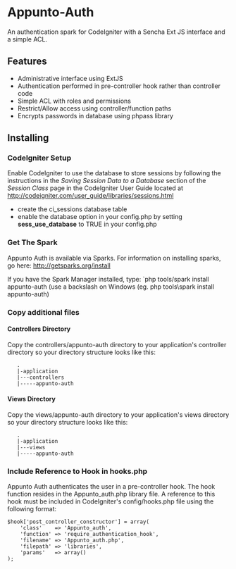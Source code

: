 # Appunto-Auth

An authentication spark for CodeIgniter with a Sencha Ext JS interface and a simple ACL.

## Features
 - Administrative interface using ExtJS
 - Authentication performed in pre-controller hook rather than controller code
 - Simple ACL with roles and permissions
 - Restrict/Allow access using controller/function paths
 - Encrypts passwords in database using phpass library

## Installing

### CodeIgniter Setup

Enable CodeIgniter to use the database to store sessions by following the instructions 
in the _Saving Session Data to a Database_ section of the _Session Class_ page in the CodeIgniter
User Guide located at http://codeigniter.com/user_guide/libraries/sessions.html

 - create the ci_sessions database table
 - enable the database option in your config.php by setting __sess_use_database__ to TRUE in your config.php

### Get The Spark

Appunto Auth is available via Sparks.  For information on installing sparks, go here: http://getsparks.org/install

If you have the Spark Manager installed, type:
`php tools/spark install appunto-auth
(use a backslash on Windows (eg. php tools\spark install appunto-auth)

### Copy additional files

#### Controllers Directory
Copy the controllers/appunto-auth directory to your application's controller directory so your directory 
structure looks like this: 
```
   .
   |-application
   |---controllers
   |-----appunto-auth
```
#### Views Directory
Copy the views/appunto-auth directory to your application's views directory so your directory 
structure looks like this: 
```
   .
   |-application
   |---views
   |-----appunto-auth
```

### Include Reference to Hook in hooks.php
Appunto Auth authenticates the user in a pre-controller hook. The hook function resides in the Appunto_auth.php 
library file.  A reference to this hook must be included in CodeIgniter's config/hooks.php file using the following format:

```
$hook['post_controller_constructor'] = array(
	'class'    => 'Appunto_auth',
	'function' => 'require_authentication_hook',
	'filename' => 'Appunto_auth.php',
	'filepath' => 'libraries',
	'params'   => array()
);
```
